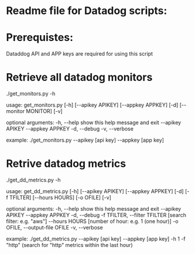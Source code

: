 # Readme file for Datadog scripts:

# Prerequistes:
Dataddog API and APP keys are required for using this script

# Retrieve all datadog monitors
./get_monitors.py -h

usage: get_monitors.py [-h] [--apikey APIKEY] [--appkey APPKEY] [-d]
                       [--monitor MONITOR] [-v]

optional arguments:
  -h, --help         show this help message and exit
  --apikey APIKEY
  --appkey APPKEY
  -d, --debug
  -v, --verbose

example: ./get_monitors.py --apikey [api key] --appkey [app key]

# Retrive datadog metrics
./get_dd_metrics.py -h

usage: get_dd_metrics.py [-h] [--apikey APIKEY] [--appkey APPKEY] [-d]
                         [-f TFILTER] [--hours HOURS] [-o OFILE] [-v]

optional arguments:
  -h, --help            show this help message and exit
  --apikey APIKEY
  --appkey APPKEY
  -d, --debug
  -f TFILTER, --filter TFILTER [search filter: e.g. "aws"]
  --hours HOURS [number of hour: e.g. 1 (one hour)]
  -o OFILE, --output-file OFILE
  -v, --verbose

example: ./get_dd_metrics.py --apikey [api key] --appkey [app key] -h 1 -f "http"
  (search for "http" metrics within the last hour)
